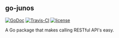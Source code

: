 ## go-junos
[![GoDoc](https://godoc.org/github.com/scottdware/go-requestor?status.svg)](https://godoc.org/github.com/scottdware/go-requestor) [![Travis-CI](https://travis-ci.org/scottdware/go-requestor.svg?branch=master)](https://travis-ci.org/scottdware/go-requestor)
[![license](http://img.shields.io/badge/license-MIT-red.svg?style=flat)](https://raw.githubusercontent.com/scottdware/go-requestor/master/LICENSE)

A Go package that makes calling RESTful API's easy.


